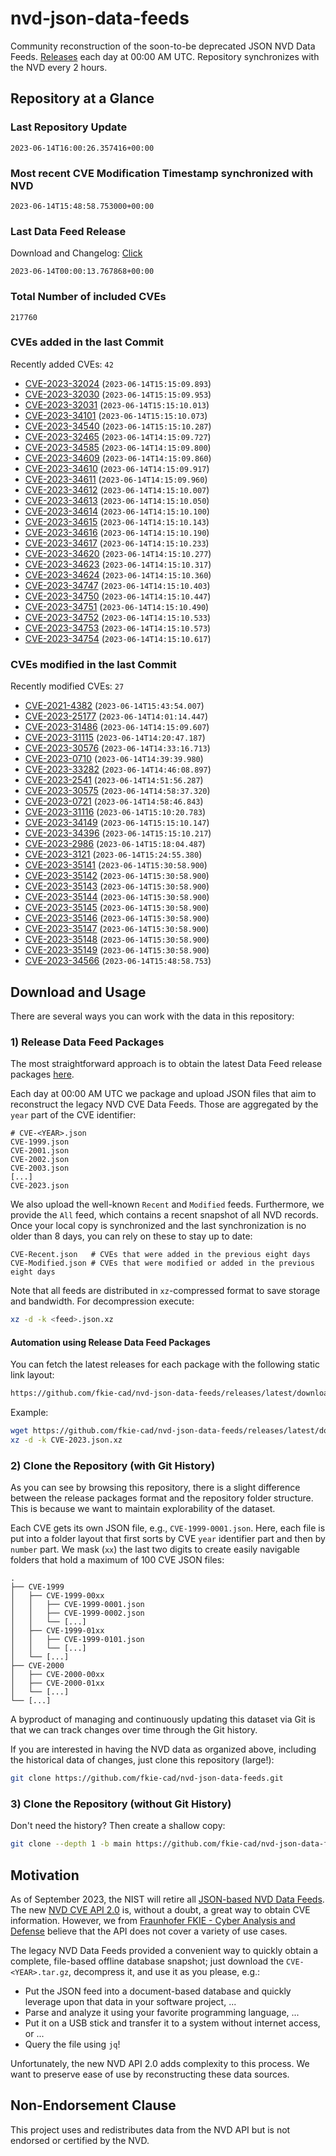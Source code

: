# nvd-json-data-feeds

Community reconstruction of the soon-to-be deprecated JSON NVD Data Feeds. 
[Releases](https://github.com/fkie-cad/nvd-json-data-feeds/releases/latest) each day at 00:00 AM UTC.
Repository synchronizes with the NVD every 2 hours.

## Repository at a Glance

### Last Repository Update

```plain
2023-06-14T16:00:26.357416+00:00
```

### Most recent CVE Modification Timestamp synchronized with NVD

```plain
2023-06-14T15:48:58.753000+00:00
```

### Last Data Feed Release

Download and Changelog: [Click](https://github.com/fkie-cad/nvd-json-data-feeds/releases/latest)

```plain
2023-06-14T00:00:13.767868+00:00
```

### Total Number of included CVEs

```plain
217760
```

### CVEs added in the last Commit

Recently added CVEs: `42`

* [CVE-2023-32024](CVE-2023/CVE-2023-320xx/CVE-2023-32024.json) (`2023-06-14T15:15:09.893`)
* [CVE-2023-32030](CVE-2023/CVE-2023-320xx/CVE-2023-32030.json) (`2023-06-14T15:15:09.953`)
* [CVE-2023-32031](CVE-2023/CVE-2023-320xx/CVE-2023-32031.json) (`2023-06-14T15:15:10.013`)
* [CVE-2023-34101](CVE-2023/CVE-2023-341xx/CVE-2023-34101.json) (`2023-06-14T15:15:10.073`)
* [CVE-2023-34540](CVE-2023/CVE-2023-345xx/CVE-2023-34540.json) (`2023-06-14T15:15:10.287`)
* [CVE-2023-32465](CVE-2023/CVE-2023-324xx/CVE-2023-32465.json) (`2023-06-14T14:15:09.727`)
* [CVE-2023-34585](CVE-2023/CVE-2023-345xx/CVE-2023-34585.json) (`2023-06-14T14:15:09.800`)
* [CVE-2023-34609](CVE-2023/CVE-2023-346xx/CVE-2023-34609.json) (`2023-06-14T14:15:09.860`)
* [CVE-2023-34610](CVE-2023/CVE-2023-346xx/CVE-2023-34610.json) (`2023-06-14T14:15:09.917`)
* [CVE-2023-34611](CVE-2023/CVE-2023-346xx/CVE-2023-34611.json) (`2023-06-14T14:15:09.960`)
* [CVE-2023-34612](CVE-2023/CVE-2023-346xx/CVE-2023-34612.json) (`2023-06-14T14:15:10.007`)
* [CVE-2023-34613](CVE-2023/CVE-2023-346xx/CVE-2023-34613.json) (`2023-06-14T14:15:10.050`)
* [CVE-2023-34614](CVE-2023/CVE-2023-346xx/CVE-2023-34614.json) (`2023-06-14T14:15:10.100`)
* [CVE-2023-34615](CVE-2023/CVE-2023-346xx/CVE-2023-34615.json) (`2023-06-14T14:15:10.143`)
* [CVE-2023-34616](CVE-2023/CVE-2023-346xx/CVE-2023-34616.json) (`2023-06-14T14:15:10.190`)
* [CVE-2023-34617](CVE-2023/CVE-2023-346xx/CVE-2023-34617.json) (`2023-06-14T14:15:10.233`)
* [CVE-2023-34620](CVE-2023/CVE-2023-346xx/CVE-2023-34620.json) (`2023-06-14T14:15:10.277`)
* [CVE-2023-34623](CVE-2023/CVE-2023-346xx/CVE-2023-34623.json) (`2023-06-14T14:15:10.317`)
* [CVE-2023-34624](CVE-2023/CVE-2023-346xx/CVE-2023-34624.json) (`2023-06-14T14:15:10.360`)
* [CVE-2023-34747](CVE-2023/CVE-2023-347xx/CVE-2023-34747.json) (`2023-06-14T14:15:10.403`)
* [CVE-2023-34750](CVE-2023/CVE-2023-347xx/CVE-2023-34750.json) (`2023-06-14T14:15:10.447`)
* [CVE-2023-34751](CVE-2023/CVE-2023-347xx/CVE-2023-34751.json) (`2023-06-14T14:15:10.490`)
* [CVE-2023-34752](CVE-2023/CVE-2023-347xx/CVE-2023-34752.json) (`2023-06-14T14:15:10.533`)
* [CVE-2023-34753](CVE-2023/CVE-2023-347xx/CVE-2023-34753.json) (`2023-06-14T14:15:10.573`)
* [CVE-2023-34754](CVE-2023/CVE-2023-347xx/CVE-2023-34754.json) (`2023-06-14T14:15:10.617`)


### CVEs modified in the last Commit

Recently modified CVEs: `27`

* [CVE-2021-4382](CVE-2021/CVE-2021-43xx/CVE-2021-4382.json) (`2023-06-14T15:43:54.007`)
* [CVE-2023-25177](CVE-2023/CVE-2023-251xx/CVE-2023-25177.json) (`2023-06-14T14:01:14.447`)
* [CVE-2023-31486](CVE-2023/CVE-2023-314xx/CVE-2023-31486.json) (`2023-06-14T14:15:09.607`)
* [CVE-2023-31115](CVE-2023/CVE-2023-311xx/CVE-2023-31115.json) (`2023-06-14T14:20:47.187`)
* [CVE-2023-30576](CVE-2023/CVE-2023-305xx/CVE-2023-30576.json) (`2023-06-14T14:33:16.713`)
* [CVE-2023-0710](CVE-2023/CVE-2023-07xx/CVE-2023-0710.json) (`2023-06-14T14:39:39.980`)
* [CVE-2023-33282](CVE-2023/CVE-2023-332xx/CVE-2023-33282.json) (`2023-06-14T14:46:08.897`)
* [CVE-2023-2541](CVE-2023/CVE-2023-25xx/CVE-2023-2541.json) (`2023-06-14T14:51:56.287`)
* [CVE-2023-30575](CVE-2023/CVE-2023-305xx/CVE-2023-30575.json) (`2023-06-14T14:58:37.320`)
* [CVE-2023-0721](CVE-2023/CVE-2023-07xx/CVE-2023-0721.json) (`2023-06-14T14:58:46.843`)
* [CVE-2023-31116](CVE-2023/CVE-2023-311xx/CVE-2023-31116.json) (`2023-06-14T15:10:20.783`)
* [CVE-2023-34149](CVE-2023/CVE-2023-341xx/CVE-2023-34149.json) (`2023-06-14T15:15:10.147`)
* [CVE-2023-34396](CVE-2023/CVE-2023-343xx/CVE-2023-34396.json) (`2023-06-14T15:15:10.217`)
* [CVE-2023-2986](CVE-2023/CVE-2023-29xx/CVE-2023-2986.json) (`2023-06-14T15:18:04.487`)
* [CVE-2023-3121](CVE-2023/CVE-2023-31xx/CVE-2023-3121.json) (`2023-06-14T15:24:55.380`)
* [CVE-2023-35141](CVE-2023/CVE-2023-351xx/CVE-2023-35141.json) (`2023-06-14T15:30:58.900`)
* [CVE-2023-35142](CVE-2023/CVE-2023-351xx/CVE-2023-35142.json) (`2023-06-14T15:30:58.900`)
* [CVE-2023-35143](CVE-2023/CVE-2023-351xx/CVE-2023-35143.json) (`2023-06-14T15:30:58.900`)
* [CVE-2023-35144](CVE-2023/CVE-2023-351xx/CVE-2023-35144.json) (`2023-06-14T15:30:58.900`)
* [CVE-2023-35145](CVE-2023/CVE-2023-351xx/CVE-2023-35145.json) (`2023-06-14T15:30:58.900`)
* [CVE-2023-35146](CVE-2023/CVE-2023-351xx/CVE-2023-35146.json) (`2023-06-14T15:30:58.900`)
* [CVE-2023-35147](CVE-2023/CVE-2023-351xx/CVE-2023-35147.json) (`2023-06-14T15:30:58.900`)
* [CVE-2023-35148](CVE-2023/CVE-2023-351xx/CVE-2023-35148.json) (`2023-06-14T15:30:58.900`)
* [CVE-2023-35149](CVE-2023/CVE-2023-351xx/CVE-2023-35149.json) (`2023-06-14T15:30:58.900`)
* [CVE-2023-34566](CVE-2023/CVE-2023-345xx/CVE-2023-34566.json) (`2023-06-14T15:48:58.753`)


## Download and Usage

There are several ways you can work with the data in this repository:

### 1) Release Data Feed Packages

The most straightforward approach is to obtain the latest Data Feed release packages [here](https://github.com/fkie-cad/nvd-json-data-feeds/releases/latest).

Each day at 00:00 AM UTC we package and upload JSON files that aim to reconstruct the legacy NVD CVE Data Feeds.
Those are aggregated by the `year` part of the CVE identifier:

```
# CVE-<YEAR>.json
CVE-1999.json
CVE-2001.json
CVE-2002.json
CVE-2003.json
[...]
CVE-2023.json
```

We also upload the well-known `Recent` and `Modified` feeds.
Furthermore, we provide the `All` feed, which contains a recent snapshot of all NVD records.
Once your local copy is synchronized and the last synchronization is no older than 8 days, you can rely on these to stay up to date:

```plain
CVE-Recent.json   # CVEs that were added in the previous eight days
CVE-Modified.json # CVEs that were modified or added in the previous eight days
```

Note that all feeds are distributed in `xz`-compressed format to save storage and bandwidth.
For decompression execute:

```sh
xz -d -k <feed>.json.xz
```


#### Automation using Release Data Feed Packages

You can fetch the latest releases for each package with the following static link layout:

```sh
https://github.com/fkie-cad/nvd-json-data-feeds/releases/latest/download/CVE-<YEAR>.json.xz
```

Example:

```sh
wget https://github.com/fkie-cad/nvd-json-data-feeds/releases/latest/download/CVE-2023.json.xz
xz -d -k CVE-2023.json.xz
```

### 2) Clone the Repository (with Git History)

As you can see by browsing this repository, there is a slight difference between the release packages format and the repository folder structure.
This is because we want to maintain explorability of the dataset.

Each CVE gets its own JSON file, e.g., `CVE-1999-0001.json`.
Here, each file is put into a folder layout that first sorts by CVE `year` identifier part and then by `number` part.
We mask (`xx`) the last two digits to create easily navigable folders that hold a maximum of 100 CVE JSON files:

```plain
.
├── CVE-1999
│   ├── CVE-1999-00xx
│   │   ├── CVE-1999-0001.json
│   │   ├── CVE-1999-0002.json
│   │   └── [...]
│   ├── CVE-1999-01xx
│   │   ├── CVE-1999-0101.json
│   │   └── [...]
│   └── [...]
├── CVE-2000
│   ├── CVE-2000-00xx
│   ├── CVE-2000-01xx
│   └── [...]
└── [...]
```

A byproduct of managing and continuously updating this dataset via Git is that we can track changes over time through the Git history.

If you are interested in having the NVD data as organized above, including the historical data of changes, just clone this repository (large!):

```sh
git clone https://github.com/fkie-cad/nvd-json-data-feeds.git
```

### 3) Clone the Repository (without Git History)

Don't need the history? Then create a shallow copy:

```sh
git clone --depth 1 -b main https://github.com/fkie-cad/nvd-json-data-feeds.git
```

## Motivation

As of September 2023, the NIST will retire all [JSON-based NVD Data Feeds](https://nvd.nist.gov/vuln/data-feeds#divRetirementBanner-1).
The new [NVD CVE API 2.0](https://nvd.nist.gov/developers/vulnerabilities) is, without a doubt, a great way to obtain CVE information.
However, we from [Fraunhofer FKIE - Cyber Analysis and Defense](https://www.fkie.fraunhofer.de/en/departments/cad.html) believe that the API does not cover a variety of use cases.

The legacy NVD Data Feeds provided a convenient way to quickly obtain a complete, file-based offline database snapshot; just download the `CVE-<YEAR>.tar.gz`, decompress it, and use it as you please, e.g.:

* Put the JSON feed into a document-based database and quickly leverage upon that data in your software project, ...
* Parse and analyze it using your favorite programming language, ...
* Put it on a USB stick and transfer it to a system without internet access, or ...
* Query the file using `jq`!

Unfortunately, the new NVD API 2.0 adds complexity to this process.
We want to preserve ease of use by reconstructing these data sources.

## Non-Endorsement Clause

This project uses and redistributes data from the NVD API but is not endorsed or certified by the NVD.
